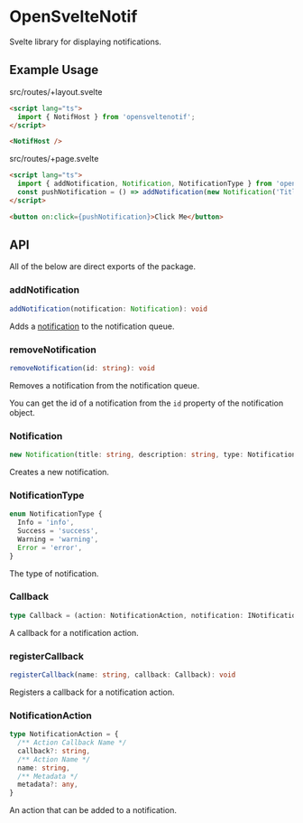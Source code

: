 # OpenSvelteNotif

Svelte library for displaying notifications.

## Example Usage

src/routes/+layout.svelte
```html
<script lang="ts">
  import { NotifHost } from 'opensveltenotif';
</script>

<NotifHost />
```

src/routes/+page.svelte
```html
<script lang="ts">
  import { addNotification, Notification, NotificationType } from 'opensveltenotif';
  const pushNotification = () => addNotification(new Notification('Title','*Description* with **markdown**', NotificationType.Info, 5000, true));
</script>

<button on:click={pushNotification}>Click Me</button>
```

## API

All of the below are direct exports of the package.

### addNotification
```ts
addNotification(notification: Notification): void
```
Adds a [notification](#notification) to the notification queue.

### removeNotification
```ts
removeNotification(id: string): void
```
Removes a notification from the notification queue.

You can get the id of a notification from the `id` property of the notification object.

### Notification
```ts
new Notification(title: string, description: string, type: NotificationType, duration?: number, dismissable?: boolean, actions?: NotificationAction[])
```
Creates a new notification.

### NotificationType
```ts
enum NotificationType {
  Info = 'info',
  Success = 'success',
  Warning = 'warning',
  Error = 'error',
}
```
The type of notification.

### Callback
```ts
type Callback = (action: NotificationAction, notification: INotification) => boolean | void
```
A callback for a notification action.

### registerCallback
```ts
registerCallback(name: string, callback: Callback): void
```
Registers a callback for a notification action.

### NotificationAction
```ts
type NotificationAction = {
  /** Action Callback Name */
  callback?: string,
  /** Action Name */
  name: string,
  /** Metadata */
  metadata?: any,
}
```
An action that can be added to a notification.
